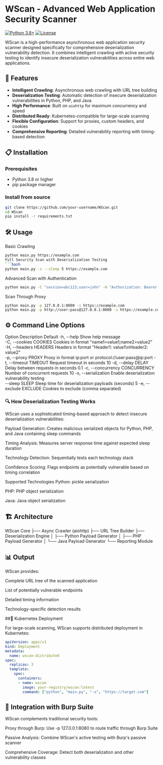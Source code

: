 # WScan - Advanced Web Application Security Scanner

[![Python 3.8+](https://img.shields.io/badge/python-3.8+-blue.svg)](https://www.python.org/downloads/)
[![License](https://img.shields.io/badge/license-MIT-green.svg)](LICENSE)

WScan is a high-performance asynchronous web application security scanner designed specifically for comprehensive deserialization vulnerability detection. It combines intelligent crawling with active security testing to identify insecure deserialization vulnerabilities across entire web applications.

## 🚀 Features

- **Intelligent Crawling**: Asynchronous web crawling with URL tree building
- **Deserialization Testing**: Automatic detection of insecure deserialization vulnerabilities in Python, PHP, and Java
- **High Performance**: Built on `aiohttp` for maximum concurrency and speed
- **Distributed Ready**: Kubernetes-compatible for large-scale scanning
- **Flexible Configuration**: Support for proxies, custom headers, and cookies
- **Comprehensive Reporting**: Detailed vulnerability reporting with timing-based detection

## 📋 Installation

### Prerequisites
- Python 3.8 or higher
- pip package manager

### Install from source
```bash
git clone https://github.com/your-username/WScan.git
cd WScan
pip install -r requirements.txt
```

## 🛠 Usage


Basic Crawling
```bash
python main.py https://example.com
Full Security Scan with Deserialization Testing
```bash
python main.py -s --sleep 5 https://example.com
```
Advanced Scan with Authentication
```bash
python main.py -C "session=abc123;user=john" -H "Authorization: Bearer token" -s https://example.com
```
Scan Through Proxy
```bash
python main.py -p 127.0.0.1:8080 -s https://example.com
python main.py -p http://user:pass@127.0.0.1:8080 -s https://example.com
```

## ⚙️ Command Line Options

Option	Description	Default
-h, --help	Show help message	
-C, --cookies COOKIES	Cookies in format "name1=value1;name2=value2"	
-H, --headers HEADERS	Headers in format "Header1: value1\nHeader2: value2"	
-p, --proxy PROXY	Proxy in format ip:port or protocol://user:pass@ip:port	
-t, --timeout TIMEOUT	Request timeout in seconds	10
-d, --delay DELAY	Delay between requests in seconds	0.1
-c, --concurrency CONCURRENCY	Number of concurrent requests	10
-s, --serialization	Enable deserialization vulnerability testing	
--sleep SLEEP	Sleep time for deserialization payloads (seconds)	5
-e, --exclude EXCLUDE	Cookies to exclude (comma separated)	

### 🔍 How Deserialization Testing Works

WScan uses a sophisticated timing-based approach to detect insecure deserialization vulnerabilities:

Payload Generation: Creates malicious serialized objects for Python, PHP, and Java containing sleep commands

Timing Analysis: Measures server response time against expected sleep duration

Technology Detection: Sequentially tests each technology stack

Confidence Scoring: Flags endpoints as potentially vulnerable based on timing correlation

Supported Technologies
Python: pickle serialization

PHP: PHP object serialization

Java: Java object serialization

## 🏗 Architecture

WScan Core
├── Async Crawler (aiohttp)
├── URL Tree Builder
├── Deserialization Engine
│   ├── Python Payload Generator
│   ├── PHP Payload Generator
│   └── Java Payload Generator
└── Reporting Module

## 📊 Output

WScan provides:

Complete URL tree of the scanned application

List of potentially vulnerable endpoints

Detailed timing information

Technology-specific detection results

##🐳 Kubernetes Deployment

For large-scale scanning, WScan supports distributed deployment in Kubernetes:

```yaml
apiVersion: apps/v1
kind: Deployment
metadata:
  name: wscan-distributed
spec:
  replicas: 3
  template:
    spec:
      containers:
      - name: wscan
        image: your-registry/wscan:latest
        command: ["python", "main.py", "-s", "https://target.com"]
```

## 🤝 Integration with Burp Suite


WScan complements traditional security tools:

Proxy through Burp: Use -p 127.0.0.1:8080 to route traffic through Burp Suite

Passive Analysis: Combine WScan's active testing with Burp's passive scanner

Comprehensive Coverage: Detect both deserialization and other vulnerability classes



